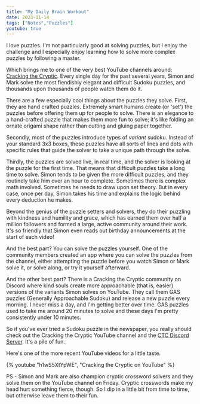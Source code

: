 ```yaml
---
title: "My Daily Brain Workout"
date: 2023-11-14
tags: ["Notes","Puzzles"]
youtube: true
---
```


I love puzzles.  I'm not particularly good at solving puzzles, but I enjoy the challenge and I especially enjoy learning how to solve more complex puzzles by following a master. 

Which brings me to one of the very best YouTube channels around:  [Cracking the Cryptic](https://www.youtube.com/@CrackingTheCryptic).  Every single day for the past several years, Simon and Mark solve the most fiendishly elegant and difficult Sudoku puzzles, and thousands upon thousands of people watch them do it.

There are a few especially cool things about the puzzles they solve.  First, they are hand crafted puzzles.  Extremely smart humans create (or 'set') the puzzles before offering them up for people to solve.  There is an elegance to a hand-crafted puzzle that makes them more fun to solve; it's like folding an ornate origami shape rather than cutting and gluing paper together.

Secondly, most of the puzzles introduce types of _variant_ sudoku.  Instead of your standard 3x3 boxes, these puzzles have all sorts of lines and dots with specific rules that guide the solver to take a unique path through the solve.

Thirdly, the puzzles are solved live, in real time, and the solver is looking at the puzzle for the first time.  That means that difficult puzzles take a long time to solve.  Simon tends to be given the more difficult puzzles, and they routinely take him over an hour to complete.  Sometimes there is complex math involved.  Sometimes he needs to draw upon set theory.  But in every case, once per day, Simon takes his time and explains the logic behind every deduction he makes.  

Beyond the genius of the puzzle setters and solvers, they do their puzzling with kindness and humility and grace, which has earned them over half a million followers and formed a large, active community around their work.  It's so friendly that Simon even reads out birthday announcements at the start of each video!

And the best part?  You can solve the puzzles yourself.  One of the community members created an app where you can solve the puzzles from the channel, either attempting the puzzle before you watch Simon or Mark solve it, or solve along, or try it yourself afterward.

And the other best part?  There is a Cracking the Cryptic community on Discord where kind souls create more approachable (that is, easier) versions of the variants Simon solves on YouTube.  They call them GAS puzzles (Generally Approachable Sudoku) and release a new puzzle every morning.  I never miss a day, and I'm getting better over time.  GAS puzzles used to take me around 20 minutes to solve and these days I'm pretty consistently under 10 minutes.  

So if you've ever tried a Sudoku puzzle in the newspaper, you really should check out the Cracking the Cryptic YouTube channel and the [CTC Discord Server](https://discord.gg/BbN89j5).  It's a pile of fun.

Here's one of the more recent YouTube videos for a little taste.

{% youtube "h1wS5XtYpWE", "Cracking the Cryptic on YouTube" %}

PS - Simon and Mark are also champion cryptic crossword solvers and they solve them on the YouTube channel on Friday.  Cryptic crosswords make my head hurt something fierce, though.  So I dip in a little bit from time to time, but otherwise leave them to their fun.